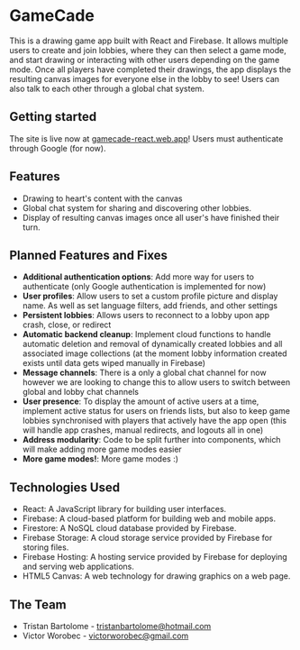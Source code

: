 # GameCade

This is a drawing game app built with React and Firebase. It allows multiple users to create and join lobbies, where they can then select a game mode, and start drawing or interacting with other users depending on the game mode. Once all players have completed their drawings, the app displays the resulting canvas images for everyone else in the lobby to see! Users can also talk to each other through a global chat system.

## Getting started

The site is live now at [gamecade-react.web.app](gamecade-react.web.app)! Users must authenticate through Google (for now).

## Features

- Drawing to heart's content with the canvas
- Global chat system for sharing and discovering other lobbies.
- Display of resulting canvas images once all user's have finished their turn.

## Planned Features and Fixes

- **Additional authentication options**: Add more way for users to authenticate (only Google authentication is implemented for now)
- **User profiles**: Allow users to set a custom profile picture and display name. As well as set language filters, add friends, and other settings
- **Persistent lobbies**: Allows users to reconnect to a lobby upon app crash, close, or redirect
- **Automatic backend cleanup**: Implement cloud functions to handle automatic deletion and removal of dynamically created lobbies and all associated image collections (at the moment lobby information created exists until data gets wiped manually in Firebase)
- **Message channels**: There is a only a global chat channel for now however we are looking to change this to allow users to switch between global and lobby chat channels
- **User presence**: To display the amount of active users at a time, implement active status for users on friends lists, but also to keep game lobbies synchronised with players that actively have the app open (this will handle app crashes, manual redirects, and logouts all in one)
- **Address modularity**: Code to be split further into components, which will make adding more game modes easier
- **More game modes!**: More game modes :)

## Technologies Used

- React: A JavaScript library for building user interfaces.
- Firebase: A cloud-based platform for building web and mobile apps.
- Firestore: A NoSQL cloud database provided by Firebase.
- Firebase Storage: A cloud storage service provided by Firebase for storing files.
- Firebase Hosting: A hosting service provided by Firebase for deploying and serving web applications.
- HTML5 Canvas: A web technology for drawing graphics on a web page.

## The Team

- Tristan Bartolome - tristanbartolome@hotmail.com
- Victor Worobec - victorworobec@gmail.com